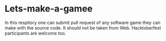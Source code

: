 # Lets-make-a-gamee

In this respitory one can submit pull request of any software game they can make with the source code.
It should not be taken from Web.
Hacktoberfest participants are welcome too.
